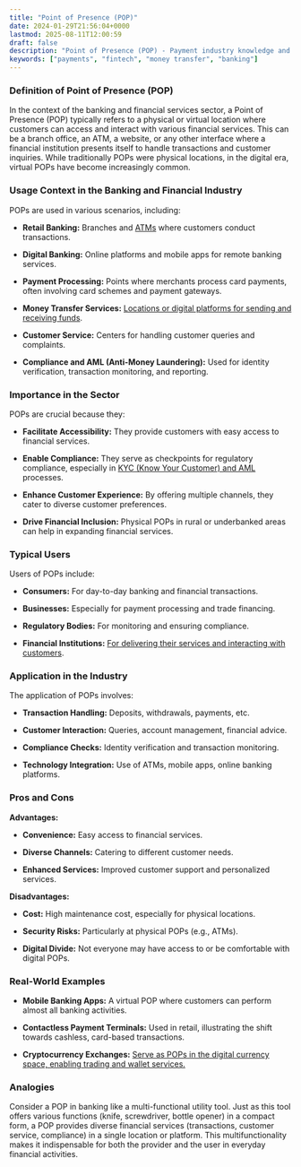 ```yaml
---
title: "Point of Presence (POP)"
date: 2024-01-29T21:56:04+0000
lastmod: 2025-08-11T12:00:59
draft: false
description: "Point of Presence (POP) - Payment industry knowledge and insights"
keywords: ["payments", "fintech", "money transfer", "banking"]
---
```


### Definition of Point of Presence (POP)

In the context of the banking and financial services sector, a Point of Presence (POP) typically refers to a physical or virtual location where customers can access and interact with various financial services. This can be a branch office, an ATM, a website, or any other interface where a financial institution presents itself to handle transactions and customer inquiries. While traditionally POPs were physical locations, in the digital era, virtual POPs have become increasingly common.

### Usage Context in the Banking and Financial Industry

POPs are used in various scenarios, including:

- **Retail Banking:** Branches and [ATMs](https://faisalkhanllc.xyz/resources/payments-wiki/a/automated-teller-machine-atm/) where customers conduct transactions.

- **Digital Banking:** Online platforms and mobile apps for remote banking services.

- **Payment Processing:** Points where merchants process card payments, often involving card schemes and payment gateways.

- **Money Transfer Services:** [Locations or digital platforms for sending and receiving funds](https://faisalkhanllc.xyz/resources/payments-wiki/m/money-transfer/).

- **Customer Service:** Centers for handling customer queries and complaints.

- **Compliance and AML (Anti-Money Laundering):** Used for identity verification, transaction monitoring, and reporting.

### Importance in the Sector

POPs are crucial because they:

- **Facilitate Accessibility:** They provide customers with easy access to financial services.

- **Enable Compliance:** They serve as checkpoints for regulatory compliance, especially in [KYC (Know Your Customer) and AML](https://faisalkhanllc.xyz/resources/payments-wiki/k/know-your-customer-kyc-anti-money-laundering-aml/) processes.

- **Enhance Customer Experience:** By offering multiple channels, they cater to diverse customer preferences.

- **Drive Financial Inclusion:** Physical POPs in rural or underbanked areas can help in expanding financial services.

### Typical Users

Users of POPs include:

- **Consumers:** For day-to-day banking and financial transactions.

- **Businesses:** Especially for payment processing and trade financing.

- **Regulatory Bodies:** For monitoring and ensuring compliance.

- **Financial Institutions:** [For delivering their services and interacting with customers](https://faisalkhanllc.xyz/resources/payments-wiki/f/financial-institution-fi/).

### Application in the Industry

The application of POPs involves:

- **Transaction Handling:** Deposits, withdrawals, payments, etc.

- **Customer Interaction:** Queries, account management, financial advice.

- **Compliance Checks:** Identity verification and transaction monitoring.

- **Technology Integration:** Use of ATMs, mobile apps, online banking platforms.

### Pros and Cons

**Advantages:**

- **Convenience:** Easy access to financial services.

- **Diverse Channels:** Catering to different customer needs.

- **Enhanced Services:** Improved customer support and personalized services.

**Disadvantages:**

- **Cost:** High maintenance cost, especially for physical locations.

- **Security Risks:** Particularly at physical POPs (e.g., ATMs).

- **Digital Divide:** Not everyone may have access to or be comfortable with digital POPs.

### Real-World Examples

- **Mobile Banking Apps:** A virtual POP where customers can perform almost all banking activities.

- **Contactless Payment Terminals:** Used in retail, illustrating the shift towards cashless, card-based transactions.

- **Cryptocurrency Exchanges:** [Serve as POPs in the digital currency space, enabling trading and wallet services.](https://faisalkhanllc.xyz/resources/payments-wiki/c/cryptocurrency-exchanges/)

### Analogies

Consider a POP in banking like a multi-functional utility tool. Just as this tool offers various functions (knife, screwdriver, bottle opener) in a compact form, a POP provides diverse financial services (transactions, customer service, compliance) in a single location or platform. This multifunctionality makes it indispensable for both the provider and the user in everyday financial activities.
